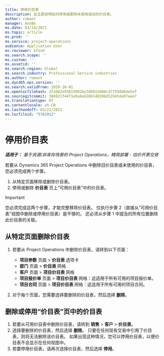```yaml
---
title: 停用价目表
description: 此主题说明如何停用或删除未使用或旧的价目表。
author: rumant
manager: AnnBe
ms.date: 03/19/2021
ms.topic: article
ms.prod: ''
ms.service: project-operations
audience: Application User
ms.reviewer: kfend
ms.search.scope: ''
ms.custom: ''
ms.assetid: ''
ms.search.region: Global
ms.search.industry: Professional Service industries
ms.author: rumant
ms.dyn365.ops.version: ''
ms.search.validFrom: 2020-10-01
ms.openlocfilehash: 3fa902e93815002be7d6915880cd7759dbbde5ef
ms.sourcegitcommit: 386921f44f1e9a8a828b140206d52945de07aee7
ms.translationtype: HT
ms.contentlocale: zh-CN
ms.lasthandoff: 03/22/2021
ms.locfileid: "5701912"
---
```

# <a name="deactivate-price-lists"></a>停用价目表 

_**适用于：** 基于资源/非库存场景的 Project Operations，精简部署 - 估价开票交易_

若要从 Dynamics 365 Project Operations 中删除旧价目表或未使用的价目表，您必须完成两个步骤。 

1. 从特定页面移除或删除价目表。
2. 停用或删除 **价目表** 页上“可用价目表”中的价目表。

>[!IMPORTANT]
> 您必须完成这两个步骤，才能完整移除价目表。 仅执行步骤 2（直接从“可用价目表”视图中删除或停用价目表）是不够的。 还必须从步骤 1 中提及的所有位置删除此价目表的关联。

## <a name="delete-the-price-list-from-specific-pages"></a>从特定页面删除价目表
1. 若要从 Project Operations 中删除价目表，请转到以下页面：  

      - **项目参数** 页面 > **价目表** 选项卡
      - **部门** 页面 > **价目表** 网格
      - **客户** 页面 > **项目价目表** 网格
      - **项目报价单** 页面 > **项目价目表** 网格：这适用于所有可用的项目报价单。
      - **项目合同** 页面 > **项目价目表** 网格：这适用于所有可用的项目合同。

 2. 对于每个页面，您需要选择要删除的价目表，然后选择 **删除**。 
 
## <a name="delete-or-deactivate-the-price-list-from-the-price-lists-page"></a>删除或停用“价目表”页中的价目表
 
1. 若要从可用价目表中删除价目表，请转到 **销售** > **客户** > **价目表**。 
2. 选择要删除的价目表，然后选择 **删除**。 只要在任何现有交易中引用了价目表，则将无法删除该价目表。 如果出现这种情况，您可以停用价目表，以便价目表不会显示在任何视图中。 
3. 若要停用价目表，请再次选择价目表，然后选择 **停用**。   
